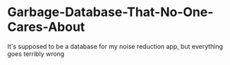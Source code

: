 # Garbage-Database-That-No-One-Cares-About
It's supposed to be a database for my noise reduction app, but everything goes terribly wrong
